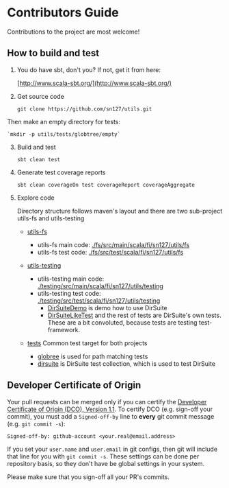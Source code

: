 # Contributors Guide

Contributions to the project are most welcome!

## How to build and test

 1. You do have sbt, don't you? If not, get it from here:
    
    [http://www.scala-sbt.org/](http://www.scala-sbt.org/)
    
 2. Get source code
 
    `git clone https://github.com/sn127/utils.git`

   Then make an empty directory for tests:
 
    `mkdir -p utils/tests/globtree/empty`
 
 3. Build and test 
 
    `sbt clean test`
 
 4. Generate test coverage reports
 
    `sbt clean coverageOn test coverageReport coverageAggregate`

 5. Explore code
    
    Directory structure follows maven's layout and there are two sub-project utils-fs and utils-testing
    
    * [utils-fs](./fs)
      - utils-fs main code: [./fs/src/main/scala/fi/sn127/utils/fs](./fs/src/main/scala/fi/sn127/utils/fs)
      - utils-fs test code: [./fs/src/test/scala/fi/sn127/utils/fs](./fs/src/test/scala/fi/sn127/utils/fs)
      
    * [utils-testing](./testing)
      - utils-testing main code: [./testing/src/main/scala/fi/sn127/utils/testing](./testing/src/main/scala/fi/sn127/utils/testing)
      - utils-testing test code: [./testing/src/test/scala/fi/sn127/utils/testing](./testing/src/test/scala/fi/sn127/utils/testing)
        - [DirSuiteDemo](./testing/src/test/scala/fi/sn127/utils/testing/DirSuiteDemo.scala) is demo how to use DirSuite
        - [DirSuiteLikeTest](./testing/src/test/scala/fi/sn127/utils/testing/DirSuiteLikeTest.scala) 
          and the rest of tests are DirSuite's own tests. 
          These are a bit convoluted,  because tests are testing test-framework.
    * [tests](./tests) Common test target for both projects 
      - [globree](./tests/globtree) is used for path matching tests
      - [dirsuite](./tests/dirsuite) is DirSuite test collection, which is used to test DirSuite 

## Developer Certificate of Origin 

Your pull requests can be merged only if you can certify 
the [Developer Certificate of Origin (DCO), Version 1.1](../DCO). 
To certify DCO (e.g. sign-off your commit), you must add 
a `Signed-off-by` line to **every**  git commit message 
(e.g. `git commit -s`):

    Signed-off-by: github-account <your.real@email.address>

If you set your `user.name` and `user.email` in git configs,
then git will include that line for you with `git commit -s`. 
These settings can be done per repository basis, 
so they don't have be global settings in your system. 
 
Please make sure that you sign-off all your PR's commits. 

